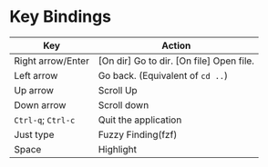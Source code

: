 # Key Bindings

|Key|Action|
|---|------|
|Right arrow/Enter|[On dir] Go to dir. [On file] Open file.|
|Left arrow|Go back. (Equivalent of `cd ..`)|
|Up arrow| Scroll Up |
|Down arrow| Scroll down |
|`Ctrl-q`; `Ctrl-c`|Quit the application|
|Just type| Fuzzy Finding(fzf)|
|Space|Highlight|
